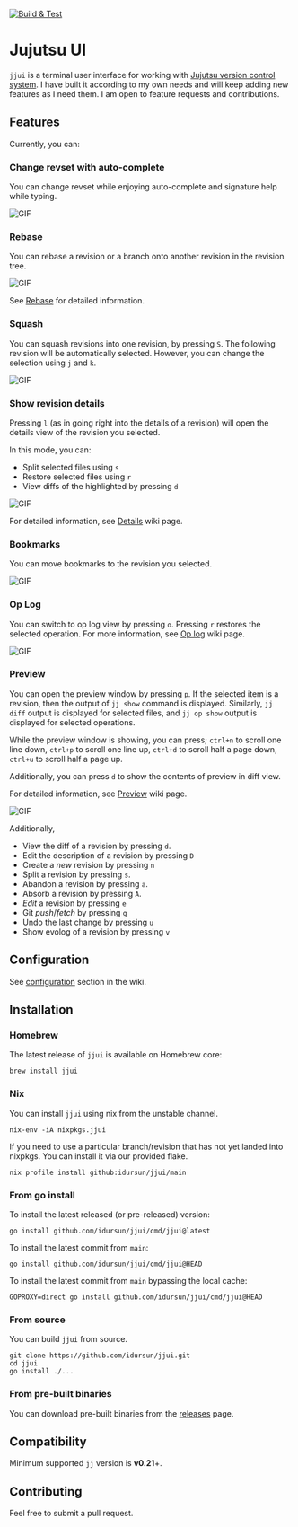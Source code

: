 [![Build & Test](https://github.com/idursun/jjui/actions/workflows/go.yml/badge.svg)](https://github.com/idursun/jjui/actions/workflows/go.yml)

# Jujutsu UI

`jjui` is a terminal user interface for working with [Jujutsu version control system](https://github.com/jj-vcs/jj). I have built it according to my own needs and will keep adding new features as I need them. I am open to feature requests and contributions.

## Features

Currently, you can:

### Change revset with auto-complete
You can change revset while enjoying auto-complete and signature help while typing.

![GIF](https://github.com/idursun/jjui/wiki/gifs/jjui_revset.gif)

### Rebase
You can rebase a revision or a branch onto another revision in the revision tree.

![GIF](https://github.com/idursun/jjui/wiki/gifs/jjui_rebase.gif)

See [Rebase](https://github.com/idursun/jjui/wiki/Rebase) for detailed information.

### Squash
You can squash revisions into one revision, by pressing `S`. The following revision will be automatically selected. However, you can change the selection using `j` and `k`.

![GIF](https://github.com/idursun/jjui/wiki/gifs/jjui_squash.gif)

### Show revision details

Pressing `l` (as in going right into the details of a revision) will open the details view of the revision you selected.

In this mode, you can:
- Split selected files using `s`
- Restore selected files using `r`
- View diffs of the highlighted by pressing `d`

![GIF](https://github.com/idursun/jjui/wiki/gifs/jjui_details.gif)

For detailed information, see [Details](https://github.com/idursun/jjui/wiki/Details) wiki page.

### Bookmarks
You can move bookmarks to the revision you selected.

![GIF](https://github.com/idursun/jjui/wiki/gifs/jjui_bookmarks.gif)


### Op Log
You can switch to op log view by pressing `o`. Pressing `r` restores the selected operation. For more information, see [Op log](https://github.com/idursun/jjui/wiki/Oplog) wiki page.

![GIF](https://github.com/idursun/jjui/wiki/gifs/jjui_oplog.gif)

### Preview
You can open the preview window by pressing `p`. If the selected item is a revision, then the output of `jj show` command is displayed. Similarly, `jj diff` output is displayed for selected files,  and `jj op show` output is displayed for selected operations.

While the preview window is showing, you can press; `ctrl+n` to scroll one line down, `ctrl+p` to scroll one line up, `ctrl+d` to scroll half a page down, `ctrl+u` to scroll half a page up.

Additionally, you can press `d` to show the contents of preview in diff view.

For detailed information, see [Preview](https://github.com/idursun/jjui/wiki/Preview) wiki page.

![GIF](https://github.com/idursun/jjui/wiki/gifs/jjui_preview.gif)

Additionally,
* View the diff of a revision by pressing `d`.
* Edit the description of a revision by pressing `D`
* Create a _new_ revision by pressing `n`
* Split a revision by pressing `s`.
* Abandon a revision by pressing `a`.
* Absorb a revision by pressing `A`.
* _Edit_ a revision by pressing `e`
* Git _push_/_fetch_ by pressing `g`
* Undo the last change by pressing `u`
* Show evolog of a revision by pressing `v`

## Configuration

See [configuration](https://github.com/idursun/jjui/wiki/Configuration) section in the wiki.

## Installation

### Homebrew

The latest release of `jjui` is available on Homebrew core:

```shell
brew install jjui
```

### Nix

You can install `jjui` using nix from the unstable channel.

```shell
nix-env -iA nixpkgs.jjui
```

If you need to use a particular branch/revision that
has not yet landed into nixpkgs. You can install it via
our provided flake.

```shell
nix profile install github:idursun/jjui/main
```

### From go install

To install the latest released (or pre-released) version:

```shell
go install github.com/idursun/jjui/cmd/jjui@latest
```

To install the latest commit from `main`:

```shell
go install github.com/idursun/jjui/cmd/jjui@HEAD
```
To install the latest commit from `main` bypassing the local cache:

```shell
GOPROXY=direct go install github.com/idursun/jjui/cmd/jjui@HEAD
```

### From source

You can build `jjui` from source.

```shell
git clone https://github.com/idursun/jjui.git
cd jjui
go install ./...
```


### From pre-built binaries
You can download pre-built binaries from the [releases](https://github.com/idursun/jjui/releases) page.

## Compatibility

Minimum supported `jj` version is **v0.21**+.

## Contributing

Feel free to submit a pull request.
